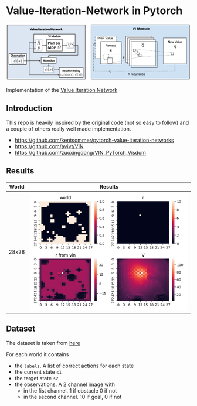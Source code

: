 # Value-Iteration-Network in Pytorch
![alt text](https://raw.githubusercontent.com/FrancescoSaverioZuppichini/Value-Iteration-Network/master/resources/vin.png)

Implementation of the [Value Iteration Network](https://arxiv.org/abs/1602.02867)
## Introduction
This repo is heavily inspired by the original code (not so easy to follow) and a couple of others really well made implementation. 

- https://github.com/kentsommer/pytorch-value-iteration-networks
- https://github.com/avivt/VIN
- https://github.com/zuoxingdong/VIN_PyTorch_Visdom
## Results


| World        | Results          
| ------------- |:-------------:|
| 28x28 | ![alt text](https://raw.githubusercontent.com/FrancescoSaverioZuppichini/Value-Iteration-Network/master/core/gridworld_28x28/figures.png)    |    

## Dataset 
The dataset is taken from [here](https://github.com/zuoxingdong/VIN_PyTorch_Visdom/tree/master/data)

For each world it contains
- the `labels`. A list of correct actions for each state
- the current state `s1`
- the target state `s2`
- the observations. A 2 channel image with 
    - in the fist channel. 1 if obstacle 0 if not
    - in the second channel. 10 if goal, 0 if not

